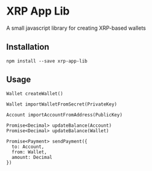 
# XRP App Lib

A small javascript library for creating XRP-based wallets

## Installation

    npm install --save xrp-app-lib

## Usage
  
    Wallet createWallet()

    Wallet importWalletFromSecret(PrivateKey)

    Account importAccountFromAddress(PublicKey)

    Promise<Decimal> updateBalance(Account)
    Promise<Decimal> updateBalance(Wallet)

    Promise<Payment> sendPayment({
      to: Account,
      from: Wallet,
      amount: Decimal
    })

